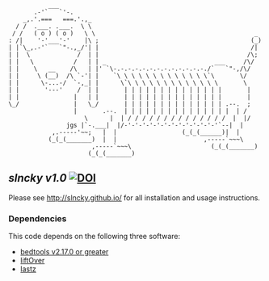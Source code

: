 ```
           ___
       .-'`   `'-.
    _,.'.===   ===.'.,_
  / /  .___. .___.  \ \
 / /   ( o ) ( o )   \ \                                            _
: /|    '-'___'-'    |\ ;                                          (_)
| |`\_,.-'`   `"-.,_/'| |                                          /|
| |  \             /  | |                                         /\;
| |   \           /   | | _                              ___     /\/
| |    \   __    /\   | |' `\-.-.-.-.-.-.-.-.-.-.-.-.-./`   `"-,/\/ 
| |     \ (__)  /\ `-'| |    `\ \ \ \ \ \ \ \ \ \ \ \ \`\       \/
| |      \-...-/  `-,_| |      \`\ \ \ \ \ \ \ \ \ \ \ \ \       \
| |       '---'    /  | |       | | | | | | | | | | | | | |       |
| |               |   | |       | | | | | | | | | | | | | |       |
\_/               |   \_/       | | | | | | | | | | | | | | .--.  ;
                  |       .--.  | | | | | | | | | | | | | | |  | /
                     \      |  | / / / / / / / / / / / / / /  |  |/
                jgs |`-.___|  |/-'-'-'-'-'-'-'-'-'-'-'-'-'`--|  |
            ,.-----'~~;   |  |                  (_(_(______)|  |
           (_(_(_______)  |  |                        ,-----`~~~\
                       ,-----`~~~\                      (_(_(_______)
                      (_(_(_______)

```

## *slncky v1.0*  [![DOI](https://zenodo.org/badge/19958/slncky/slncky.svg)](https://zenodo.org/badge/latestdoi/19958/slncky/slncky)


Please see http://slncky.github.io/ for all installation and usage instructions.


### Dependencies

This code depends on the following three software:

* [bedtools v2.17.0 or greater](https://code.google.com/p/bedtools/downloads/list)
* [liftOver](http://hgdownload.cse.ucsc.edu/admin/exe/)
* [lastz](http://www.bx.psu.edu/~rsharris/lastz/)


